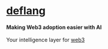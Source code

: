 # [deflang](https://deflang.com)  

**Making Web3 adoption easier with AI** <br /> <br />
Your intelligence layer for [web3](https://web3.foundation)
